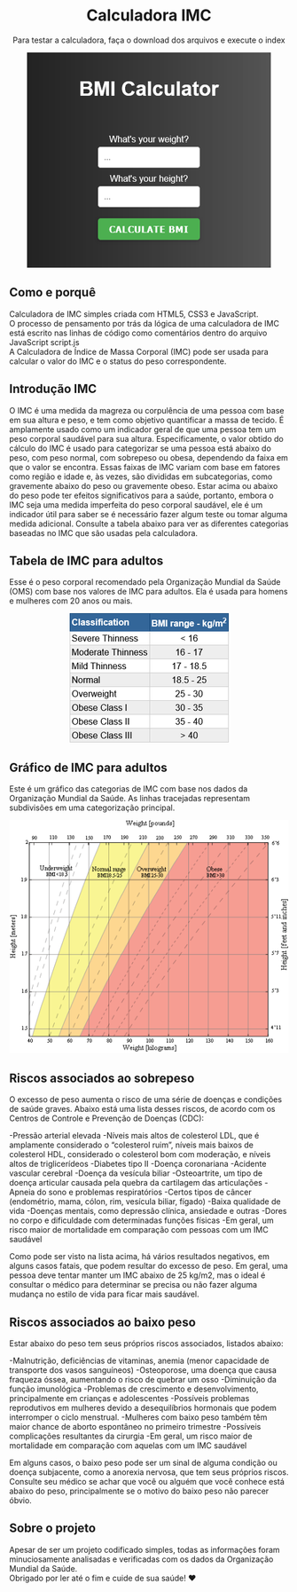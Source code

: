 <div align="center">
    <h1> Calculadora IMC </h1>
</div>
<p align='center'>
Para testar a calculadora, faça o download dos arquivos e execute o index
</p>
<p align="center">
  <img src="..\assets\BMI.png" alt="BMI Calculator">
</p>

## Como e porquê

Calculadora de IMC simples criada com HTML5, CSS3 e JavaScript. <br />
O processo de pensamento por trás da lógica de uma calculadora de IMC está escrito nas linhas de código como comentários dentro do arquivo JavaScript script.js <br />
A Calculadora de Índice de Massa Corporal (IMC) pode ser usada para calcular o valor do IMC e o status do peso correspondente.

## Introdução IMC

O IMC é uma medida da magreza ou corpulência de uma pessoa com base em sua altura e peso, e tem como objetivo quantificar a massa de tecido. É amplamente usado como um indicador geral de que uma pessoa tem um peso corporal saudável para sua altura. Especificamente, o valor obtido do cálculo do IMC é usado para categorizar se uma pessoa está abaixo do peso, com peso normal, com sobrepeso ou obesa, dependendo da faixa em que o valor se encontra. Essas faixas de IMC variam com base em fatores como região e idade e, às vezes, são divididas em subcategorias, como gravemente abaixo do peso ou gravemente obeso. Estar acima ou abaixo do peso pode ter efeitos significativos para a saúde, portanto, embora o IMC seja uma medida imperfeita do peso corporal saudável, ele é um indicador útil para saber se é necessário fazer algum teste ou tomar alguma medida adicional. Consulte a tabela abaixo para ver as diferentes categorias baseadas no IMC que são usadas pela calculadora.

## Tabela de IMC para adultos

Esse é o peso corporal recomendado pela Organização Mundial da Saúde (OMS) com base nos valores de IMC para adultos. Ela é usada para homens e mulheres com 20 anos ou mais.

<p align="center">
  <img src="..\assets\BMItable.png" alt="BMI Table">
</p>

## Gráfico de IMC para adultos

Este é um gráfico das categorias de IMC com base nos dados da Organização Mundial da Saúde. As linhas tracejadas representam subdivisões em uma categorização principal.

<p align="center">
  <img src="..\assets\BMIchart.png" alt="BMI Table">
</p>

## Riscos associados ao sobrepeso

O excesso de peso aumenta o risco de uma série de doenças e condições de saúde graves. Abaixo está uma lista desses riscos, de acordo com os Centros de Controle e Prevenção de Doenças (CDC):

-Pressão arterial elevada
-Níveis mais altos de colesterol LDL, que é amplamente considerado o “colesterol ruim”, níveis mais baixos de colesterol HDL, considerado o colesterol bom com moderação, e níveis altos de triglicerídeos
-Diabetes tipo II
-Doença coronariana
-Acidente vascular cerebral
-Doença da vesícula biliar
-Osteoartrite, um tipo de doença articular causada pela quebra da cartilagem das articulações
-Apneia do sono e problemas respiratórios
-Certos tipos de câncer (endométrio, mama, cólon, rim, vesícula biliar, fígado)
-Baixa qualidade de vida
-Doenças mentais, como depressão clínica, ansiedade e outras
-Dores no corpo e dificuldade com determinadas funções físicas
-Em geral, um risco maior de mortalidade em comparação com pessoas com um IMC saudável

Como pode ser visto na lista acima, há vários resultados negativos, em alguns casos fatais, que podem resultar do excesso de peso. Em geral, uma pessoa deve tentar manter um IMC abaixo de 25 kg/m2, mas o ideal é consultar o médico para determinar se precisa ou não fazer alguma mudança no estilo de vida para ficar mais saudável.

## Riscos associados ao baixo peso

Estar abaixo do peso tem seus próprios riscos associados, listados abaixo:

-Malnutrição, deficiências de vitaminas, anemia (menor capacidade de transporte dos vasos sanguíneos)
-Osteoporose, uma doença que causa fraqueza óssea, aumentando o risco de quebrar um osso
-Diminuição da função imunológica
-Problemas de crescimento e desenvolvimento, principalmente em crianças e adolescentes
-Possíveis problemas reprodutivos em mulheres devido a desequilíbrios hormonais que podem interromper o ciclo menstrual. -Mulheres com baixo peso também têm maior chance de aborto espontâneo no primeiro trimestre
-Possíveis complicações resultantes da cirurgia
-Em geral, um risco maior de mortalidade em comparação com aquelas com um IMC saudável

Em alguns casos, o baixo peso pode ser um sinal de alguma condição ou doença subjacente, como a anorexia nervosa, que tem seus próprios riscos. Consulte seu médico se achar que você ou alguém que você conhece está abaixo do peso, principalmente se o motivo do baixo peso não parecer óbvio.

## Sobre o projeto

Apesar de ser um projeto codificado simples, todas as informações foram minuciosamente analisadas e verificadas com os dados da Organização Mundial da Saúde. <br /> Obrigado por ler até o fim e cuide de sua saúde! :heart:
